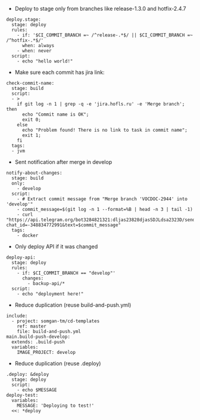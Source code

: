 * Deploy to stage only from branches like release-1.3.0 and hotfix-2.4.7
```
deploy.stage:
  stage: deploy
  rules:
    - if: '$CI_COMMIT_BRANCH =~ /^release-.*$/ || $CI_COMMIT_BRANCH =~ /^hotfix-.*$/'
      when: always
    - when: never
  script:
    - echo "hello world!"
```

* Make sure each commit has jira link:
```
check-commit-name:
  stage: build
  script:
  - >
    if git log -n 1 | grep -q -e 'jira.hofls.ru' -e 'Merge branch'; then
      echo "Commit name is OK";
      exit 0;
    else
      echo "Problem found! There is no link to task in commit name";
      exit 1;
    fi
  tags:
  - jvm
```

* Sent notification after merge in develop
```
notify-about-changes:
  stage: build
  only:
    - develop
  script:
    - # Extract commit message from "Merge branch 'VOCDOC-2944' into 'develop'"
    - commit_message=$(git log -n 1 --format=%B | head -n 3 | tail -1)
    - curl "https://api.telegram.org/bot3284821321:dljas23828djasSDJLdsa2323D/sendMessage?chat_id=-348834772991&text=$commit_message"
  tags:
    - docker

```

* Only deploy API if it was changed
```
deploy-api:
  stage: deploy
  rules:
    - if: $CI_COMMIT_BRANCH == "develop"'
      changes:
        - backup-api/*
  script:
    - echo "deployment here!"
```


* Reduce duplication (reuse build-and-push.yml)
```
include:
  - project: somgan-tm/cd-templates
    ref: master
    file: build-and-push.yml
main.build-push-develop:
  extends: .build-push
  variables:
    IMAGE_PROJECT: develop
```

* Reduce duplication (reuse .deploy)
```
.deploy: &deploy
  stage: deploy
  script:
    - echo $MESSAGE
deploy-test:
  variables:
    MESSAGE: 'Deploying to test!'
  <<: *deploy
```